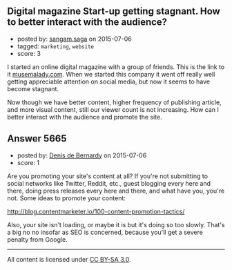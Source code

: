 ## Digital magazine Start-up getting stagnant. How to better interact with the audience?

- posted by: [sangam.saga](https://stackexchange.com/users/2619639/sangam-saga) on 2015-07-06
- tagged: `marketing`, `website`
- score: 3

I started an online digital magazine with a group of friends. This is the link to it [musemalady.com][1]. When we started this company it went off really well getting appreciable attention on social media, but now it seems to have become stagnant. 

Now though we have better content, higher frequency of publishing article, and more visual content, still our viewer count is not increasing. How can I better interact with the audience and promote the site.


  [1]: http://www.musemalady.com/


## Answer 5665

- posted by: [Denis de Bernardy](https://stackexchange.com/users/182468/denis-de-bernardy) on 2015-07-06
- score: 1

Are you promoting your site's content at all? If you're not submitting to social networks like Twitter, Reddit, etc., guest blogging every here and there, doing press releases every here and there, and what have you, you're not. Some ideas to promote your content:

http://blog.contentmarketer.io/100-content-promotion-tactics/

Also, your site isn't loading, or maybe it is but it's doing so too slowly. That's a big no no insofar as SEO is concerned, because you'll get a severe penalty from Google.



---

All content is licensed under [CC BY-SA 3.0](https://creativecommons.org/licenses/by-sa/3.0/).
